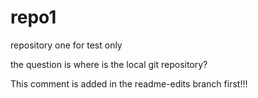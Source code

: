 # repo1
repository one for test only

the question is where is the local git repository?

This comment is added in the readme-edits branch first!!!

